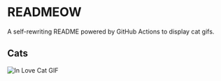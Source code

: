 # READMEOW

A self-rewriting README powered by GitHub Actions to display cat gifs.

## Cats

![In Love Cat GIF](https://media2.giphy.com/media/MDJ9IbxxvDUQM/200.gif?cid=9acd02dae4epfso0cypzutcibb32y7zeluqyow4uadqu5nbe&ep=v1_gifs_search&rid=200.gif&ct=g)
